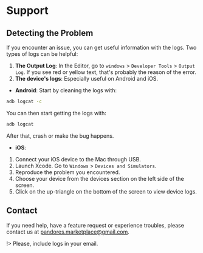 
# Support

## Detecting the Problem
If you encounter an issue, you can get useful information with the logs.
Two types of logs can be helpful:
1. **The Output Log**: In the Editor, go to `windows` > `Developer Tools` > `Output Log`. If you see red or yellow text, 
that's probably the reason of the error.
2. **The device's logs**: Especially useful on Android and iOS. 
- **Android**: Start by cleaning the logs with: 
```bash
adb logcat -c
```
You can then start getting the logs with:
```bash
adb logcat
```
After that, crash or make the bug happens.
- **iOS**: 
1. Connect your iOS device to the Mac through USB.
2. Launch Xcode. Go to `Windows` > `Devices and Simulators`.
3. Reproduce the problem you encountered.
4. Choose your device from the devices section on the left side of the screen.
5. Click on the up-triangle on the bottom of the screen to view device logs.


## Contact
If you need help, have a feature request or experience troubles, please contact us at [pandores.marketplace@gmail.com](mailto:pandores.marketplace+FirebaseFeatures@gmail.com?subject=Firebase%20Features%20-%20).

!> Please, include logs in your email.

